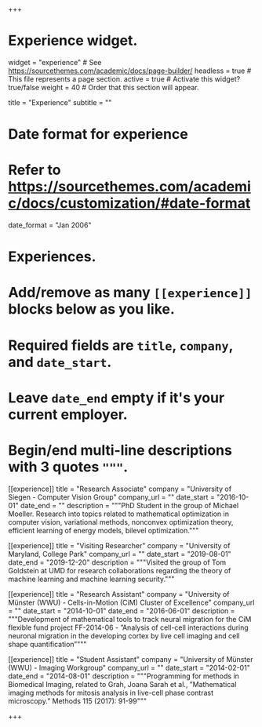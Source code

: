+++
# Experience widget.
widget = "experience"  # See https://sourcethemes.com/academic/docs/page-builder/
headless = true  # This file represents a page section.
active = true  # Activate this widget? true/false
weight = 40  # Order that this section will appear.

title = "Experience"
subtitle = ""

# Date format for experience
#   Refer to https://sourcethemes.com/academic/docs/customization/#date-format
date_format = "Jan 2006"

# Experiences.
#   Add/remove as many `[[experience]]` blocks below as you like.
#   Required fields are `title`, `company`, and `date_start`.
#   Leave `date_end` empty if it's your current employer.
#   Begin/end multi-line descriptions with 3 quotes `"""`.

[[experience]]
  title = "Research Associate"
  company = "University of Siegen - Computer Vision Group"
  company_url = ""
  date_start = "2016-10-01"
  date_end = ""
  description = """PhD Student in the group of Michael Moeller. Research into topics related to mathematical optimization in computer vision,
  variational methods, nonconvex optimization theory, efficient learning of energy models, bilevel optimization."""

  [[experience]]
    title = "Visiting Researcher"
    company = "University of Maryland, College Park"
    company_url = ""
    date_start = "2019-08-01"
    date_end = "2019-12-20"
    description = """Visited the group of Tom Goldstein at UMD for research collaborations regarding the theory of machine learning and machine learning security."""

[[experience]]
  title = "Research Assistant"
  company = "University of Münster (WWU) - Cells-in-Motion (CiM) Cluster of Excellence"
  company_url = ""
  date_start = "2014-10-01"
  date_end = "2016-06-01"
  description = """Development of mathematical tools to track neural migration for the CiM flexible fund project FF-2014-06 - ”Analysis of cell-cell interactions during
neuronal migration in the developing cortex by live cell imaging and cell shape quantification”"""


[[experience]]
  title = "Student Assistant"
  company = "University of Münster (WWU) - Imaging Workgroup"
  company_url = ""
  date_start = "2014-02-01"
  date_end = "2014-08-01"
  description = """Programming for methods in Biomedical Imaging,
  related to Grah, Joana Sarah et al., ”Mathematical imaging methods for mitosis analysis
in live-cell phase contrast microscopy.” Methods 115 (2017): 91-99"""

+++
